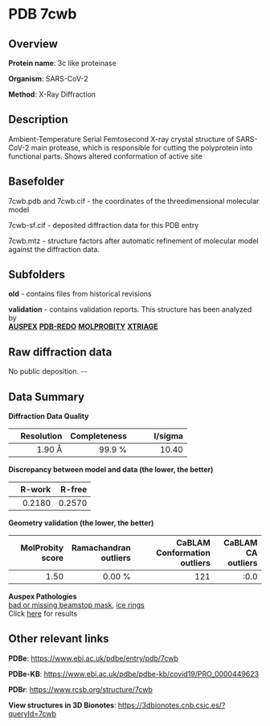 # PDB 7cwb

## Overview

**Protein name**: 3c like proteinase

**Organism**: SARS-CoV-2

**Method**: X-Ray Diffraction

## Description

Ambient-Temperature Serial Femtosecond X-ray crystal structure of SARS-CoV-2 main protease, which is responsible for cutting the polyprotein into functional parts. Shows altered conformation of active site

## Basefolder

7cwb.pdb and 7cwb.cif - the coordinates of the threedimensional molecular model

7cwb-sf.cif - deposited diffraction data for this PDB entry

7cwb.mtz - structure factors after automatic refinement of molecular model against the diffraction data.

## Subfolders



**old** - contains files from historical revisions

**validation** - contains validation reports. This structure has been analyzed by <br>[**AUSPEX**](https://github.com/thorn-lab/coronavirus_structural_task_force/tree/master/pdb/3c_like_proteinase/SARS-CoV-2/7cwb/validation/auspex) [**PDB-REDO**](https://github.com/thorn-lab/coronavirus_structural_task_force/tree/master/pdb/3c_like_proteinase/SARS-CoV-2/7cwb/validation/pdb-redo) [**MOLPROBITY**](https://github.com/thorn-lab/coronavirus_structural_task_force/tree/master/pdb/3c_like_proteinase/SARS-CoV-2/7cwb/validation/molprobity) [**XTRIAGE**](https://github.com/thorn-lab/coronavirus_structural_task_force/blob/master/pdb/3c_like_proteinase/SARS-CoV-2/7cwb/validation/Xtriage_output.log)   



## Raw diffraction data

No public deposition. --<br> 

## Data Summary
**Diffraction Data Quality**

|   | Resolution | Completeness| I/sigma |
|---|-------------:|----------------:|--------------:|
|   |1.90 Å|99.9  %|<img width=50/>10.40|

**Discrepancy between model and data (the lower, the better)**

|   | **R-work**| **R-free**   
|---|-------------:|----------------:|           
||  0.2180|  0.2570|

**Geometry validation (the lower, the better)**

|   |**MolProbity<br>score**| **Ramachandran<br>outliers** | **CaBLAM<br>Conformation outliers** | **CaBLAM<br>CA outliers** |
|---|-------------:|----------------:|----------------:|----------------:|
||  1.50|  0.00 %|121|:0.0|

**Auspex Pathologies**<br> [bad or missing beamstop mask](https://www.auspex.de/pathol/#2), [ice rings](https://www.auspex.de/pathol/#1)<br>Click [here](https://github.com/thorn-lab/coronavirus_structural_task_force/blob/master/pdb/3c_like_proteinase/SARS-CoV-2/7cwb/validation/auspex/7cwb_auspex_comments.txt)  for results

 



## Other relevant links 
**PDBe**:  https://www.ebi.ac.uk/pdbe/entry/pdb/7cwb

**PDBe-KB**: https://www.ebi.ac.uk/pdbe/pdbe-kb/covid19/PRO_0000449623 
 
**PDBr**: https://www.rcsb.org/structure/7cwb 

**View structures in 3D Bionotes**: https://3dbionotes.cnb.csic.es/?queryId=7cwb

